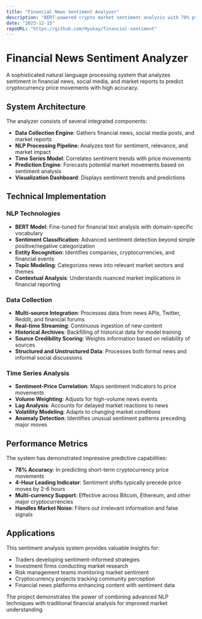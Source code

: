 ```yaml
---
title: "Financial News Sentiment Analyzer"
description: "BERT-powered crypto market sentiment analysis with 78% prediction accuracy"
date: "2023-12-15"
repoURL: "https://github.com/Hyukay/financial-sentiment"
---
```

# Financial News Sentiment Analyzer

A sophisticated natural language processing system that analyzes sentiment in financial news, social media, and market reports to predict cryptocurrency price movements with high accuracy.

## System Architecture

The analyzer consists of several integrated components:

- **Data Collection Engine**: Gathers financial news, social media posts, and market reports
- **NLP Processing Pipeline**: Analyzes text for sentiment, relevance, and market impact
- **Time Series Model**: Correlates sentiment trends with price movements
- **Prediction Engine**: Forecasts potential market movements based on sentiment analysis
- **Visualization Dashboard**: Displays sentiment trends and predictions

## Technical Implementation

### NLP Technologies

- **BERT Model**: Fine-tuned for financial text analysis with domain-specific vocabulary
- **Sentiment Classification**: Advanced sentiment detection beyond simple positive/negative categorization
- **Entity Recognition**: Identifies companies, cryptocurrencies, and financial events
- **Topic Modeling**: Categorizes news into relevant market sectors and themes
- **Contextual Analysis**: Understands nuanced market implications in financial reporting

### Data Collection

- **Multi-source Integration**: Processes data from news APIs, Twitter, Reddit, and financial forums
- **Real-time Streaming**: Continuous ingestion of new content
- **Historical Archives**: Backfilling of historical data for model training
- **Source Credibility Scoring**: Weights information based on reliability of sources
- **Structured and Unstructured Data**: Processes both formal news and informal social discussions

### Time Series Analysis

- **Sentiment-Price Correlation**: Maps sentiment indicators to price movements
- **Volume Weighting**: Adjusts for high-volume news events
- **Lag Analysis**: Accounts for delayed market reactions to news
- **Volatility Modeling**: Adapts to changing market conditions
- **Anomaly Detection**: Identifies unusual sentiment patterns preceding major moves

## Performance Metrics

The system has demonstrated impressive predictive capabilities:

- **78% Accuracy**: In predicting short-term cryptocurrency price movements
- **4-Hour Leading Indicator**: Sentiment shifts typically precede price moves by 2-6 hours
- **Multi-currency Support**: Effective across Bitcoin, Ethereum, and other major cryptocurrencies
- **Handles Market Noise**: Filters out irrelevant information and false signals

## Applications

This sentiment analysis system provides valuable insights for:

- Traders developing sentiment-informed strategies
- Investment firms conducting market research
- Risk management teams monitoring market sentiment
- Cryptocurrency projects tracking community perception
- Financial news platforms enhancing content with sentiment data

The project demonstrates the power of combining advanced NLP techniques with traditional financial analysis for improved market understanding.
